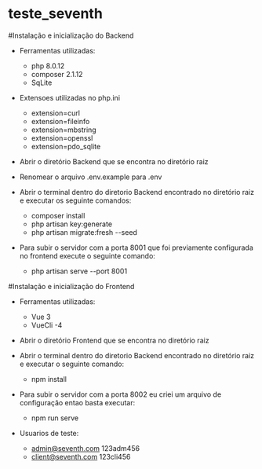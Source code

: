 # teste_seventh

#Instalação e inicialização do Backend
- Ferramentas utilizadas:
  - php 8.0.12
  - composer 2.1.12
  - SqLite

- Extensoes utilizadas no php.ini
  - extension=curl
  - extension=fileinfo
  - extension=mbstring
  - extension=openssl
  - extension=pdo_sqlite
  
- Abrir o diretório Backend que se encontra no diretório raiz
- Renomear o arquivo .env.example para .env
- Abrir o terminal dentro do diretorio Backend encontrado no diretório raiz e executar os seguinte comandos:

  - composer install
  - php artisan key:generate
  - php artisan migrate:fresh --seed
  
- Para subir o servidor com a porta 8001 que foi previamente configurada no frontend execute o seguinte comando:
  
  - php artisan serve --port 8001
  
#Instalação e inicialização do Frontend
- Ferramentas utilizadas:
  - Vue 3
  - VueCli -4 

- Abrir o diretório Frontend que se encontra no diretório raiz
- Abrir o terminal dentro do diretorio Backend encontrado no diretório raiz e executar o seguinte comando:

  - npm install
  
- Para subir o servidor com a porta 8002 eu criei um arquivo de configuração entao basta executar:
  
  - npm run serve

- Usuarios de teste:
  - admin@seventh.com  123adm456
  - client@seventh.com 123cli456   
